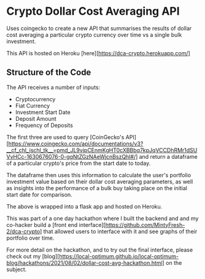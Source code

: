 # Crypto Dollar Cost Averaging API

Uses coingecko to create a new API that summarises the results of dollar cost averaging a particular crypto currency over time vs a single bulk investment.

This API is hosted on Heroku [here][https://dca-crypto.herokuapp.com/]

## Structure of the Code
The API receives a number of inputs:
* Cryptocurrency
* Fiat Currency
* Investment Start Date
* Deposit Amount
* Frequency of Deposits

The first three are used to query [CoinGecko's API][https://www.coingecko.com/api/documentations/v3?__cf_chl_jschl_tk__=pmd_JL9vjpCEnmKgHT0cXBBbq7kpJqVCCDhRMr1dSUVvHCc-1630676076-0-gqNtZGzNAeWjcnBszQhl#/] and return a dataframe of a particular crypto's price from the start date to today.

The dataframe then uses this information to calculate the user's portfolio investment value based on their dollar cost averaging parameters, as well as insights into the performance of a bulk buy taking place on the initial start date for comparison.

The above is wrapped into a flask app and hosted on Heroku.

This was part of a one day hackathon where I built the backend and and my co-hacker build a [front end interface][https://github.com/MintyFresh-2/dca-crypto] that allowed users to interface with it and see graphs of their portfolio over time.


For more detail on the hackathon, and to try out the final interface, please check out my [blog][https://local-optimum.github.io/local-optimum-blog/hackathons/2021/08/02/dollar-cost-avg-hackathon.html] on the subject.